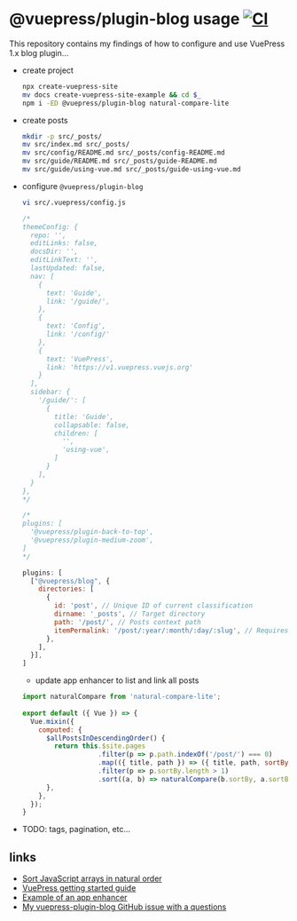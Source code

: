 # @vuepress/plugin-blog usage [![CI](https://github.com/daggerok/create-vuepress-site-example/actions/workflows/github-pages.yaml/badge.svg)](https://github.com/daggerok/create-vuepress-site-example/actions/workflows/github-pages.yaml)
This repository contains my findings of how to configure and use VuePress 1.x blog plugin...

* create project
  ```bash
  npx create-vuepress-site
  mv docs create-vuepress-site-example && cd $_
  npm i -ED @vuepress/plugin-blog natural-compare-lite
  ```
* create posts
  ```bash
  mkdir -p src/_posts/
  mv src/index.md src/_posts/
  mv src/config/README.md src/_posts/config-README.md
  mv src/guide/README.md src/_posts/guide-README.md  
  mv src/guide/using-vue.md src/_posts/guide-using-vue.md
  ```
* configure `@vuepress/plugin-blog`
  ```bash
  vi src/.vuepress/config.js
  ```
  ```js
  /*
  themeConfig: {
    repo: '',
    editLinks: false,
    docsDir: '',
    editLinkText: '',
    lastUpdated: false,
    nav: [
      {
        text: 'Guide',
        link: '/guide/',
      },
      {
        text: 'Config',
        link: '/config/'
      },
      {
        text: 'VuePress',
        link: 'https://v1.vuepress.vuejs.org'
      }
    ],
    sidebar: {
      '/guide/': [
        {
          title: 'Guide',
          collapsable: false,
          children: [
            '',
            'using-vue',
          ]
        }
      ],
    }
  },
  */
  ```
  ```js
  /*
  plugins: [
    '@vuepress/plugin-back-to-top',
    '@vuepress/plugin-medium-zoom',
  ]
  */
  ```
  ```js
  plugins: [
    ["@vuepress/blog", {
      directories: [
        {
          id: 'post', // Unique ID of current classification
          dirname: '_posts', // Target directory
          path: '/post/', // Posts context path
          itemPermalink: '/post/:year/:month/:day/:slug', // Requires if path is not '/'
        },
      ],
    }],
  ]
  ```
  * update app enhancer to list and link all posts
  ```js
  import naturalCompare from 'natural-compare-lite';
      
  export default ({ Vue }) => {
    Vue.mixin({
      computed: { 
        $allPostsInDescendingOrder() {
          return this.$site.pages
                     .filter(p => p.path.indexOf('/post/') === 0)
                     .map(({ title, path }) => ({ title, path, sortBy: path.replace('/post/', '/') }))
                     .filter(p => p.sortBy.length > 1)
                     .sort((a, b) => naturalCompare(b.sortBy, a.sortBy))
        },
      },
    });
  }
  ```
* TODO: tags, pagination, etc...

## links
* [Sort JavaScript arrays in natural order](https://github.com/litejs/natural-compare-lite)
* [VuePress getting started guide](https://vuepress-plugin-blog.billyyyyy3320.com/guide/getting-started.html#getting-started)
* [Example of an app enhancer](https://github.com/tolking/vuepress-plugin-blog-multidir/blob/master/enhanceAppFile.js#L85)
* [My vuepress-plugin-blog GitHub issue with a questions](https://github.com/vuepress/vuepress-plugin-blog/issues/123)
